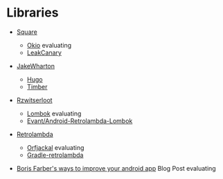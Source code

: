 # Libraries

- [Square](https://github.com/square)
	- [Okio](https://github.com/square/okio) evaluating
	- [LeakCanary](https://github.com/square/leakcanary)

- [JakeWharton](https://github.com/JakeWharton)
	- [Hugo](https://github.com/JakeWharton/hugo)
	- [Timber](https://github.com/JakeWharton/timber)

- [Rzwitserloot](https://github.com/rzwitserloot)
	- [Lombok](https://github.com/rzwitserloot/lombok) evaluating
	- [Evant/Android-Retrolambda-Lombok](https://github.com/evant/android-retrolambda-lombok)

- [Retrolambda]()
	- [Orfjackal](https://github.com/orfjackal/retrolambda) evaluating
	- [Gradle-retrolambda](https://github.com/evant/gradle-retrolambda)


- [Boris Farber's ways to improve your android app](http://www.api-solutions.com/2015/07/10-ways-to-improve-your-android-app.html) Blog Post evaluating

